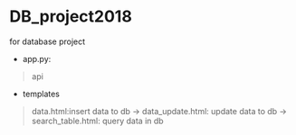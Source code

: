 # DB_project2018
for database project

* app.py:
> api

* templates 
> data.html:insert data to db
-> data_update.html: update data to db
-> search_table.html: query data in db



